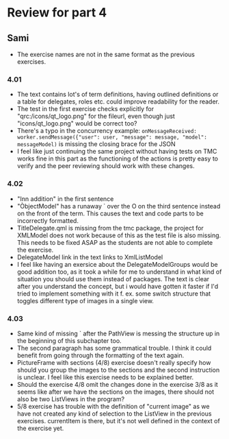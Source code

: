# Review for part 4


## Sami

- The exercise names are not in the same format as the previous exercises. 

### 4.01

- The text contains lot's of term definitions, having outlined definitions or a table for delegates, roles etc. could improve readability for the reader.
- The test in the first exercise checks explicitly for "qrc:/icons/qt_logo.png" for the fileurl, even though just "icons/qt_logo.png" would be correct too?
- There's a typo in the concurrency example: `onMessageReceived: worker.sendMessage({"user": user, "message": message, "model": messageModel)` is missing the closing brace for the JSON
- I feel like just continuing the same project without having tests on TMC works fine in this part as the functioning of the actions is pretty easy to verify and the peer reviewing should work with these changes.

### 4.02

- "Inn addition" in the first sentence
- "ÒbjectModel" has a runaway ` over the O on the third sentence instead on the front of the term. This causes the text and code parts to be incorrectly formatted.
- TitleDelegate.qml is missing from the tmc package, the project for XMLModel does not work because of this as the test file is also missing. This needs to be fixed ASAP as the students are not able to complete the exercise.
- DelegateModel link in the text links to XmlListModel
- I feel like having an exersice about the DelegateModelGroups would be good addition too, as it took a while for me to understand in what kind of situation you should use them instead of packages. The text is clear after you understand the concept, but i would have gotten it faster if I'd tried to implement something with it f. ex. some switch structure that toggles different type of images in a single view.

### 4.03

- Same kind of missing \` after the PathView is messing the structure up in the beginning of this subchapter too.
- The second paragraph has some grammatical trouble. I think it could benefit from going through the formatting of the text again.
- PictureFrame with sections (4/8) exercise doesn't really specify how should you group the images to the sections and the second instruction is unclear. I feel like this exercise needs to be explained better.
- Should the exercise 4/8 omit the changes done in the exercise 3/8 as it seems like after we have the sections on the images, there should not also be two ListViews in the program?
- 5/8 exercise has trouble with the definition of "current image" as we have not created any kind of selection to the ListView in the previous exercises. currentItem is there, but it's not well defined in the context of the exercise yet.

